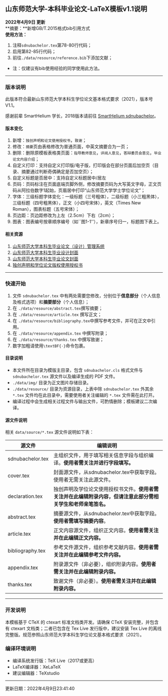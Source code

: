 ## 山东师范大学-本科毕业论文-LaTeX模板v1.1说明

**2022年4月9日 更新**   
**摘要：**新增GB/T.2015格式bib引用方式  
**使用方法：**  
1. 注释`sdnubachelor.tex`第78-80行代码；  
2. 启用第82-85行代码；  
3. 前往`./data/resource/reference.bib`下添加文献；  

* 注：仅建议有bib使用经验的同学使用此方法。

------

### 版本说明
此版本符合最新山东师范大学本科生学位论文基本格式要求（2021），版本号V1.1。

感谢前辈 SmartHelium 学长，2018版本请前往 [SmartHelium sdnubachelor](https://github.com/SmartHelium/sdnubachelor)。

#### 版本变化
1. 新增：`独创声明和论文使用授权书`，`致谢`；
2. 修改：`摘要`页由表格修改为普通页面，中英文摘要合为一页；
3. 删除：删除原模板表格类页面：`指导教师意见`，`评阅人意见`，`答辩委员会意见`，`毕业论文内容介绍`；
4. 自定义打印：支持自定义打印版/电子版，打印版会在部分页面后加空页（目录、摘要通过判断奇偶确定是否加空页）；
5. 自定义标题是否居中：支持自定义标题居中/居左
5. 页码：页码标注在页面底端页脚外侧，修改摘要页码为大写英文字母，正文页码从阿拉伯数字1起始，页眉居中打印“山东师范大学学士学位论文”；
5. 字体：三级标题字体变化：一级标题（三号粗体），二级标题（小三粗黑体），三级标题（四号粗黑体），正文（小四号宋体），英文（Times New Roman），图表标题（五号宋体）；
6. 页边距：页边距修改为上左（2.5cm）下右（2cm）；
7. 图表：图表编号按章顺序编号（如``图1-1''），新章序号归一，标题图下表上。

#### 相关资源
1. [山东师范大学本科生毕业论文（设计）管理系统](http://sdnu.co.cnki.net/Login.html?dp=&r=1618887374195)
2. [山东师范大学本科生毕业设计封面](http://sdnu.co.cnki.net/Details.html?dp=sdnu&noticeId=1032&typeId=1224)
2. [山东师范大学本科生毕业论文封面](http://sdnu.co.cnki.net/Details.html?dp=sdnu&noticeId=1031&typeId=1224)
3. [独创声明和学位论文版权使用授权书](http://sdnu.co.cnki.net/Details.html?dp=sdnu&noticeId=1030&typeId=1224)

---

### 快速开始

1. 文件 `sdnubachelor.tex` 中有两处需要您修改，分别位于**信息部分**（个人信息及格式选项）和**摘要部分**（个人信息）；
2. 在 `./data/resource/abstract.tex`撰写摘要；
3. 在 `./data/resource/article.tex` 撰写正文；
3. 在 `./data/resource/bibliography.tex`中撰写参考文件，并可在正文中引用。
4. 在 `./data/resource/appendix.tex` 中撰写附录；
5. 在 `./data/resource/thanks.tex` 中撰写致谢；
6. 数字加粗请使用`\textBF{·}`命令包裹。


#### 目录说明

- 本文件所在目录为模版主目录，包含 `sdnubachelor.cls` 格式文件与 `sdnubachelor.tex` 源文件以及编译生成的 PDF 文件。
- `./data/img/` 目录为正文图片存储目录。
- `./data/resource/` 目录为资源目录，上表中除 `sdnubachelor.tex` 外其余 `*.tex` 文件均在此目录中，需要使用者关注编辑的 `*.tex` 文件需在此打开。
- 编译过程中会生成相关过程文件与输出文件，可酌情删除；模板建议二次编译。


#### 源文件说明

相关 `data/source/*.tex` 源文件说明如下表：

| 源文件           | 编辑说明                                                     |
| ---------------- | ------------------------------------------------------------ |
| sdnubachelor.tex | 主组织文件，用于填写相关信息字段与组织编译。**使用者需关注并进行字段填写。** |
| cover.tex        | 封面源文件，从sdnubachelor.tex中获取字段。使用者无需关注此源文件。 |
| declaration.tex     | 独创声明及学位论文使用授权书文件。**使用者需关注并在此编辑附录内容，但请注意此部分需相关学生和老师亲笔签名。** |
| abstract.tex     | 摘要源文件，从sdnubachelor.tex中获取字段。**使用者需填写摘要内容**。 |
| article.tex      | 正文内容源文件，组织正文内容。**使用者需关注并在此编辑正文内容。** |
| bibliography.tex | 参考文件源文件，组织参考文献内容。**使用者需关注并在此编辑参考文件内容。** |
| appendix.tex     | 附录源文件（非必要），组织附录内容。**使用者需关注并在此编辑附录内容。** |
| thanks.tex     | 致谢文件（非必要）。**使用者需关注并在此编辑附录内容。** |

---

### 开发说明

本模板基于 CTeX 的 ctexart 标准文档类开发。请确保 CTeX 安装完整，并包含有 ctexart 文档类；二者已包含在 Tex Live 发行版中，建议安装 Tex Live 的离线完整版。规范参照山东师范大学本科生学位论文基本格式要求（2021）。

### 编译环境说明

- 编译系统发行版：TeX Live（2017或更高）
- LaTeX编译器：XeLaTeX
- 建议编辑器：TeXstudio

---

更新日期：2022年4月9日23:41:40  
